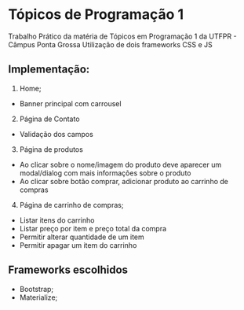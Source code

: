 # Tópicos de Programação 1

Trabalho Prático da matéria de Tópicos em Programação 1 da UTFPR - Câmpus Ponta Grossa
Utilização de dois frameworks CSS e JS

## Implementação:

1. Home;
 - Banner principal com carrousel
2. Página de Contato
 - Validação dos campos
3. Página de produtos
 - Ao clicar sobre o nome/imagem do produto deve aparecer um modal/dialog com mais informações sobre o produto
 - Ao clicar sobre botão comprar, adicionar produto ao carrinho de compras
4. Página de carrinho de compras;
 - Listar itens do carrinho
 - Listar preço por item e preço total da compra
 - Permitir alterar quantidade de um item
 - Permitir apagar um item do carrinho

## Frameworks escolhidos
 - Bootstrap;
 - Materialize;
